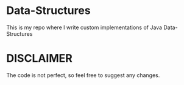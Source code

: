 # Data-Structures

This is my repo where I write custom implementations of Java Data-Structures


# DISCLAIMER

The code is not perfect, so feel free to suggest any changes.
